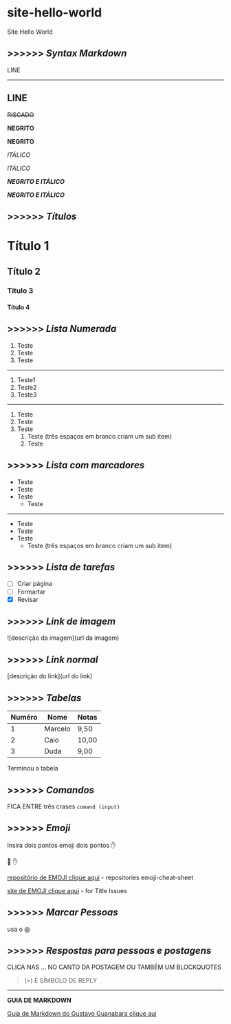 # site-hello-world
Site Hello World

## >>>>>> *Syntax Markdown*

LINE
***

LINE
---

~~RISCADO~~

__NEGRITO__

**NEGRITO**

_ITÁLICO_

*ITÁLICO*

***NEGRITO E ITÁLICO***

___NEGRITO E ITÁLICO___

## >>>>>> *Títulos*

# Título 1

## Título 2

### Título 3

#### Título 4

## >>>>>> *Lista Numerada*

1. Teste
2. Teste
3. Teste
***
1. Teste1
1. Teste2
1. Teste3
***
1. Teste
1. Teste
1. Teste
   1. Teste (três espaços em branco criam um sub item)
   1. Teste

## >>>>>> *Lista com marcadores*

* Teste
* Teste
* Teste
   * Teste
***
- Teste
- Teste
- Teste
   - Teste (três espaços em branco criam um sub item)

## >>>>>> *Lista de tarefas*

- [ ] Criar página
- [ ] Formartar
- [x] Revisar

## >>>>>> *Link de imagem*

![descrição da imagem](url da imagem)

## >>>>>> *Link normal*

[descrição do link](url do link) 

## >>>>>> *Tabelas*

Numéro | Nome | Notas
---|---|---
1 | Marcelo | 9,50
2 | Caio | 10,00
3 | Duda | 9,00

Terminou a tabela

## >>>>>> *Comandos*

FICA ENTRE três crases ```comand (input)```

## >>>>>> *Emoji*

Insira dois pontos emoji dois pontos :hand:

:monkey:
:hand:

[repositório de EMOJI clique aqui](https://github.com/ikatyang/emoji-cheat-sheet) - repositories emoji-cheat-sheet

[site de EMOJI clique aqui](https://emojipedia.org) - for Title Issues

## >>>>>> *Marcar Pessoas*

usa o @

## >>>>>> *Respostas para pessoas e postagens*

CLICA NAS ... NO CANTO DA POSTAGEM OU TAMBÉM UM BLOCKQUOTES

> (>) É SÍMBOLO DE REPLY

---

**GUIA DE MARKDOWN**

[Guia de Markdown do Gustavo Guanabara clique aui](https://github.com/gustavoguanabara/git-github/blob/master/manuais-PDF/guia-markdown.pdf)
